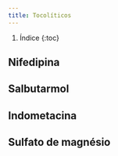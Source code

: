 ```yaml
---
title: Tocolíticos
---
```

1. Índice
{:toc}

## Nifedipina
## Salbutarmol
## Indometacina
## Sulfato de magnésio
